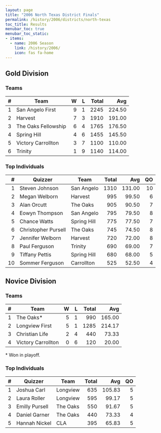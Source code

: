 ```yaml
---
layout: page
title: "2006 North Texas District Finals"
permalink: /history/2006/districts/north-texas
toc_title: Results
menubar_toc: true
menubar_toc_static:
- items:
  - name: 2006 Season
    link: /history/2006/
    icon: fas fa-home
---
```


## Gold Division

### Teams

|    # | Team                |    W |    L | Total |    Avg |
| ---: | ------------------- | ---: | ---: | ----: | -----: |
|    1 | San Angelo First    |    9 |    1 |  2245 | 224.50 |
|    2 | Harvest             |    7 |    3 |  1910 | 191.00 |
|    3 | The Oaks Fellowship |    6 |    4 |  1765 | 176.50 |
|    4 | Spring Hill         |    4 |    6 |  1455 | 145.50 |
|    5 | Victory Carrollton  |    3 |    7 |  1100 | 110.00 |
|    6 | Trinity             |    1 |    9 |  1140 | 114.00 |

### Top Individuals

|    # | Quizzer             | Team        | Total |    Avg |   QO |
| ---: | ------------------- | ----------- | ----: | -----: | ---: |
|    1 | Steven Johnson      | San Angelo  |  1310 | 131.00 |   10 |
|    2 | Megan Welborn       | Harvest     |   995 |  99.50 |    6 |
|    3 | Alan Orcutt         | The Oaks    |   905 |  90.50 |    7 |
|    4 | Eowyn Thompson      | San Angelo  |   795 |  79.50 |    8 |
|    5 | Chance Watts        | Spring Hill |   775 |  77.50 |    7 |
|    6 | Christopher Pursell | The Oaks    |   745 |  74.50 |    8 |
|    7 | Jennifer Welborn    | Harvest     |   720 |  72.00 |    8 |
|    8 | Paul Ferguson       | Trinity     |   690 |  69.00 |    7 |
|    9 | Tiffany Pettis      | Spring Hill |   680 |  68.00 |    5 |
|   10 | Sommer Ferguson     | Carrollton  |   525 |  52.50 |    4 |

## Novice Division

### Teams

|    # | Team               |    W |    L | Total |    Avg |
| ---: | ------------------ | ---: | ---: | ----: | -----: |
|    1 | The Oaks*          |    5 |    1 |   990 | 165.00 |
|    2 | Longview First     |    5 |    1 |  1285 | 214.17 |
|    3 | Christian Life     |    2 |    4 |   440 |  73.33 |
|    4 | Victory Carrollton |    0 |    6 |   120 |  20.00 |

\* Won in playoff.

### Top Individuals

|    # | Quizzer        | Team     | Total |    Avg |   QO |
| ---: | -------------- | -------- | ----: | -----: | ---: |
|    1 | Joshua Carl    | Longview |   635 | 105.83 |    5 |
|    2 | Laura Roller   | Longview |   595 |  99.17 |    5 |
|    3 | Emilly Pursell | The Oaks |   550 |  91.67 |    5 |
|    4 | Daniel Garner  | The Oaks |   440 |  73.33 |    4 |
|    5 | Hannah Nickel  | CLA      |   395 |  65.83 |    5 |

